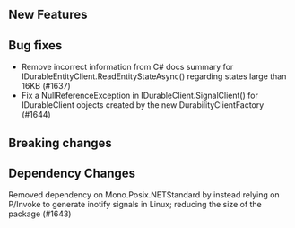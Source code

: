 <!-- Please put your changes into the appropriate category (or categories) below. -->

## New Features

## Bug fixes
- Remove incorrect information from C# docs summary for IDurableEntityClient.ReadEntityStateAsync() regarding states large than 16KB (#1637)
- Fix a NullReferenceException in IDurableClient.SignalClient() for IDurableClient objects created by the new DurabilityClientFactory (#1644)


## Breaking changes

## Dependency Changes

Removed dependency on Mono.Posix.NETStandard by instead relying on P/Invoke to generate inotify signals in Linux; reducing the size of the package (#1643)